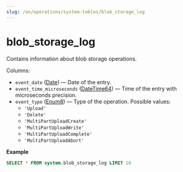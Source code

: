 ```yaml
---
slug: /en/operations/system-tables/blob_storage_log
---
```

# blob_storage_log

Contains information about blob storage operations.

Columns:

- `event_date` ([Date](../../sql-reference/data-types/date.md)) — Date of the entry.
- `event_time_microseconds` ([DateTime64](../../sql-reference/data-types/datetime64.md)) — Time of the entry with microseconds precision.
- `event_type` ([Enum8](../../sql-reference/data-types/enum.md)) — Type of the operation. Possible values:
    - `'Upload'`
    - `'Delete'`
    - `'MultiPartUploadCreate'`
    - `'MultiPartUploadWrite'`
    - `'MultiPartUploadComplete'`
    - `'MultiPartUploadAbort'`


**Example**

``` sql
SELECT * FROM system.blob_storage_log LIMIT 10
```
